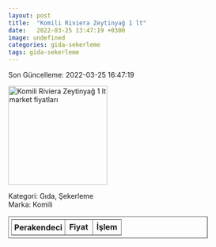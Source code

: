 ```yaml
---
layout: post
title:  "Komili Riviera Zeytinyağ 1 lt"
date:   2022-03-25 13:47:19 +0300
image: undefined
categories: gida-sekerleme
tags: gida-sekerleme
---
```


Son Güncelleme: 2022-03-25 16:47:19

<img src="undefined" width="200" alt="Komili Riviera Zeytinyağ 1 lt market fiyatları" />

Kategori: Gıda, Şekerleme
<br />
Marka: Komili

<table border="1" style="padding: 5px;width:80%;">
  <tr>
    <td style="padding: 5px;"><strong>Perakendeci</strong></td>
    <td><strong>Fiyat</strong></td>
    <td><strong>İşlem</strong></td>
  </tr>
  
</table>
